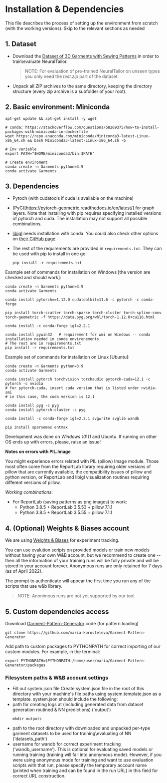 # Installation & Dependencies

This file describes the process of setting up the environment from scratch (with the working versions). Skip to the relevant sections as needed

## 1. Dataset

* Download the [Dataset of 3D Garments with Sewing Patterns](https://zenodo.org/record/5267549#.Yk__mMgzaUk) in order to train\evaluate NeuralTailor.
    > NOTE: For evaluation of pre-trained NeuralTailor on unseen types you only need the _test.zip_ part of the dataset. 

* Unpack all ZIP archives to the same directory, keeping the directory structure (every zip archive is a subfolder of your root). 

## 2. Basic environment: Miniconda
```
apt-get update && apt-get install -y wget

# conda: https://stackoverflow.com/questions/58269375/how-to-install-packages-with-miniconda-in-dockerfile
wget https://repo.anaconda.com/miniconda/Miniconda3-latest-Linux-x86_64.sh && bash Miniconda3-latest-Linux-x86_64.sh -b

# Env variable 
export PATH="$HOME/miniconda3/bin:$PATH"

# Create enviroment
conda create -n Garments python=3.9
conda activate Garments
```

## 3. Dependencies

* Pytoch (with cudatools if cuda is available on the machine)

* (PyG)[https://pytorch-geometric.readthedocs.io/en/latest/] for graph layers. Note that installing with pip requires specifying installed versions of pytorch and cuda. The installation may not support all possible combinations.

* [libigl](https://github.com/libigl/libigl-python-bindings) needs installation with conda. You could also check other options on [their GitHub page](https://github.com/libigl/libigl-python-bindings)

* The rest of the requirements are provided in `requirements.txt`. They can be used with pip to install in one go: 
    ```
    pip install -r requirements.txt
    ```

Example set of commands for installation on Windows [the version are checked and should work]:

```
conda create -n Garments python=3.9
conda activate Garments

conda install pytorch==1.12.0 cudatoolkit=11.6 -c pytorch -c conda-forge

pip install torch-scatter torch-sparse torch-cluster torch-spline-conv torch-geometric -f https://data.pyg.org/whl/torch-1.12.0+cu116.html

conda install -c conda-forge igl=2.2.1

conda install pywin32   # requirement for wmi on Windows -- conda installation needed in conda environements
# The rest are in requirements.txt
pip install -r requirements.txt

```

Example set of commands for installation on Linux [Ubuntu]:
```
conda create -n Garments python=3.9
conda activate Garments

conda install pytorch torchvision torchaudio pytorch-cuda=12.1 -c pytorch -c nvidia
# for pytorch-cuda, insert cuda version that is listed under nvidia-smi
# in this case, the cuda version is 12.1

conda install pyg -c pyg
conda install pytorch-cluster -c pyg

conda install -c conda-forge igl=2.2.1 svgwrite svglib wandb

pip install sparsemax entmax
```

Development was done on _Windows 10\11_ and Ubuntu. If running on other OS ends up with errors, please, raise an issue!

**Notes on errors with PIL.Image**

You might experience errors related with PIL (pillow) Image module. Those most often come from the ReportLab library requiring older versions of pillow that are currently available, the compatibility issues of pillow and python version, or ReportLab and libigl visualization routines requiring different versions of pillow. 

*Working combinations*:
* For ReportLab (saving patterns as png images) to work: 
    * Python 3.8.5 + ReportLab 3.5.53 + pillow 7.1.1
    * Python 3.8.5 + ReportLab 3.5.55 + pillow 7.1.1

## 4. (Optional) Weights & Biases account

We are using [Weights & Biases](https://wandb.ai/) for experiment tracking. 

You can use evalution scripts on provided models or train new models without having your own W&B account, but we recommend to create one -- then all the information of your training runs will be fully private and will be stored in your account forever. Anonymous runs are only retained for 7 days (as of April 2022).

The prompt to authenticate will appear the first time you run any of the scripts that use w&b library.

> NOTE: Anonimous runs are not yet supported by our tool. 


## 5. Custom dependencies access

Download [Garment-Pattern-Generator](https://github.com/maria-korosteleva/Garment-Pattern-Generator) code (for pattern loading)

```
git clone https://github.com/maria-korosteleva/Garment-Pattern-Generator
```

Add path to custom packages to PYTHONPATH for correct importing of our custom modules. For example, in the terminal:
```
export PYTHONPATH=$PYTHONPATH:/home/user/maria/Garment-Pattern-Generator/packages
```

### Filesystem paths & W&B account settings
* Fill out system.json file
Create system.json file in the root of this directory with your machine's file paths using system.template.json as a template. 
system.json should include the following: 
* path for creating logs at (including generated data from dataset generation routined & NN predictions) ('output')
    ```
    mkdir outputs
    ```
* path to the root directory with downloaded and unpacked per-type garment datasets to be used for training\evaluating of NN ('datasets_path') 
* username for wandb for correct experiment tracking ('wandb_username'). This is optional for evaluating saved models or running training (training will fall into anonymous mode). However, if you were using anonymous mode for training and want to use evaluation scripts with that run, please specify the temporary account name (printed when training and can be found in the run URL) in this field for correct URL construction.

